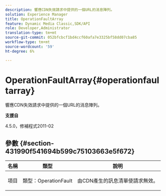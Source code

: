 ```yaml
---
description: 響應CDN失效請求中提供的一個URL的消息陣列。
solution: Experience Manager
title: OperationFaultArray
feature: Dynamic Media Classic,SDK/API
role: Developer,Administrator
translation-type: tm+mt
source-git-commit: 052bfcbcf1bd4ccf60afa7e3325bf58dd07cba85
workflow-type: tm+mt
source-wordcount: '59'
ht-degree: 6%

---
```



# OperationFaultArray{#operationfaultarray}

響應CDN失效請求中提供的一個URL的消息陣列。

**支援自**

4.5.0，修補程式2011-02

## 參數 {#section-431990f541694b599c75103663e5f672}

<table id="table_C8AEAC1759E144499557ECEBDAF740B9"> 
 <thead> 
  <tr> 
   <th class="entry"> <b> 名稱</b> </th> 
   <th class="entry"> <b> 類型</b> </th> 
   <th class="entry"> <b> 說明</b> </th> 
  </tr> 
 </thead>
 <tbody> 
  <tr valign="top"> 
   <td> <p> <span class="codeph"> <span class="varname"> 項目</span> </span> </p> </td> 
   <td> <p> <span class="codeph"> 類型：OperationFault</span> </p> </td> 
   <td> <p> 由CDN產生的訊息清單使請求無效。 </p> </td> 
  </tr> 
 </tbody> 
</table>

